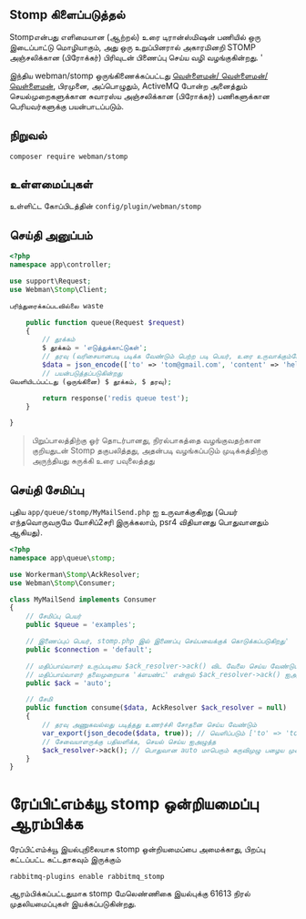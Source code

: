 ## Stomp கிளைப்படுத்தல்

Stompஎன்பது எளிமையான (ஆற்றல்) உரை டிரான்ஸ்மிஷன் பணியில் ஒரு இடைப்பாட்டு மொழியாகும், அது ஒரு உறுப்பினரால் அகாரமினறி STOMP அஞ்சலிக்கான (பிரோக்கர்) பிரிவுடன் பிணைப்பு செய்ய வழி வழங்குகின்றது. '

இந்திய webman/stomp ஒருங்கிணைக்கப்பட்டது [வெள்ளைமன்/ வெள்ளைமன்/வெள்ளைமன்](https://github.com/walkor/stomp), பிரமுனை, அப்பொழுதும், ActiveMQ போன்ற அனைத்தும் செயல்முறைகளுக்கான சுவாரஸ்ய அஞ்சலிக்கான (பிரோக்கர்) பணிகளுக்கான பெரியவர்களுக்கு பயன்பாடப்படும்.


## நிறுவல்
`composer require webman/stomp`


## உள்ளமைப்புகள்
உள்ளிட்ட கோப்பிடத்தின் `config/plugin/webman/stomp`


## செய்தி அனுப்பம்
```php
<?php
namespace app\controller;

use support\Request;
use Webman\Stomp\Client;

பரிந்துரைக்கப்படவில்லை waste

    public function queue(Request $request)
    {
        // தூக்கம்
        $ தூக்கம் = 'எடுத்துக்காட்டுகள்';
        // தரவு (வரிசையானபடி படிக்க வேண்டும் பெற்ற படி பெயர், உரை உருவாக்கும்போது பயன்படும்)
        $data = json_encode(['to' => 'tom@gmail.com', 'content' => 'hello']);
        // பயன்படுத்தப்படுகின்றது
வெளியிடப்பட்டது (ஒருங்கினை) $ தூக்கம், $ தரவு);

        return response('redis queue test');
    }

}

```
> பிறுப்பாலத்திற்கு ஓர் தொடர்பானது, நிரல்பாகத்தை வழங்குவதற்கான குறியதுடன் Stomp தகுபலித்தது, அதன்படி வழங்கப்படும் முடிக்கத்திற்கு அருந்தியது சுருக்கி உரை பவுலைத்தது
## செய்தி சேமிப்பு
புதிய `app/queue/stomp/MyMailSend.php` ஐ உருவாக்குகிறது (பெயர் எந்தவொருவருமே யோசிப்2சரி இருக்கலாம், psr4 விதியானது பொதுவானதும் ஆகியது).
```php
<?php
namespace app\queue\stomp;

use Workerman\Stomp\AckResolver;
use Webman\Stomp\Consumer;

class MyMailSend implements Consumer
{
    // சேமிப்பு பெயர்
    public $queue = 'examples';

    // இணைப்புப் பெயர், stomp.php இல் இணைப்பு செய்பவைக்குக் கொடுக்கப்படுகிறது'
    public $connection = 'default';

    // மதிப்பாய்வாளர் உருப்படியை $ack_resolver->ack() விட வேலை செய்ய வேண்டும் என்றால் மதிப்பாய்வாளர் - ன் $ack_resolver->ack() ஐஅழுத்தவும்
    // மதிப்பாய்வாளர் தலைமுறையாக 'க்ளயண்ட்' என்றால் $ack_resolver->ack() ஐஅழுத்த தேவை இல்லை
    public $ack = 'auto';

    // சேமி
    public function consume($data, AckResolver $ack_resolver = null)
    {
        // தரவு அணுகவல்லது படித்தது உணர்ச்சி சோதனை செய்ய வேண்டும்
        var_export(json_decode($data, true)); // வெளிப்படும் ['to' => 'tom@gmail.com', 'content' => 'hello']
        // சேவையாளருக்கு பதிலளிக்க, செயல் செய்ய ஐஅழுத்த
        $ack_resolver->ack(); // பொதுவான auto மாபெரும் கருவிமுழு பழைய முறையைக் குற்றுக்குள் தவிர்க்க அழுத்துகிறது
    }
}
```


# ரேப்பிட்எம்க்யூ stomp ஒன்றியமைப்பு ஆரம்பிக்க
ரேப்பிட்எம்க்யூ இயல்புநிலையாக stomp ஒன்றியமைப்பை அமைக்காது, பிறப்பு கட்டப்பட்ட கட்டதாகவும் இருக்கும்
```
rabbitmq-plugins enable rabbitmq_stomp
```
ஆரம்பிக்கப்பட்டதுமாக stomp மேலெண்ணிகை இயல்புக்கு 61613 நிரல் முதலியமைப்புகள் இயக்கப்படுகின்றது.

